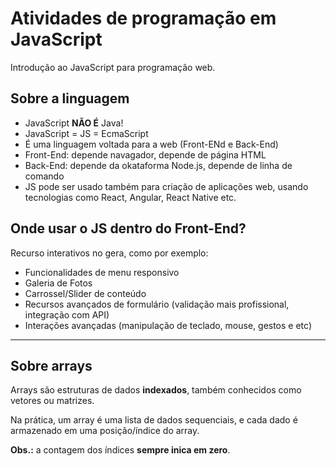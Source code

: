 # Atividades de programação em JavaScript

Introdução ao JavaScript para programação web.

## Sobre a linguagem

- JavaScript **NÃO É** Java!
- JavaScript = JS = EcmaScript
- É uma linguagem voltada para a web (Front-ENd e Back-End)
- Front-End: depende navagador, depende de página HTML
- Back-End: depende da okataforma Node.js, depende de linha de comando
- JS pode ser usado também para criação de aplicações web, usando tecnologias como React, Angular, React Native etc.

## Onde usar o JS dentro do Front-End?
Recurso interativos no gera, como por exemplo:

- Funcionalidades de menu responsivo
- Galeria de Fotos
- Carrossel/Slider de conteúdo
- Recursos avançados de formulário (validação mais profissional, integração com API)
- Interações avançadas (manipulação de teclado, mouse, gestos e etc)

--- 
## Sobre arrays  

Arrays são estruturas de dados **indexados**, também conhecidos como vetores ou matrizes.

Na prática, um array é uma lista de dados sequenciais, e cada dado é armazenado em uma posição/índice do array.

**Obs.:** a contagem dos índices **sempre inica em zero**.